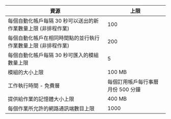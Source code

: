 | 資源 | 上限 |
| --- | --- |
| 每個自動化帳戶每隔 30 秒可以送出的新作業數量上限 (非排程作業) |100 |
| 每個自動化帳戶在相同時間點的並行執行作業數量上限 (非排程作業) |200 |
| 每個自動化帳戶每隔 30 秒可匯入的模組數量上限 |5 |
| 模組的大小上限 |100 MB |
| 工作執行時間 - 免費層 |每個訂用帳戶每行事曆月份 500 分鐘 |
| 提供給作業的記憶體大小上限 |400 MB |
| 每個作業所允許的網路通訊端數目上限 |1000 |

